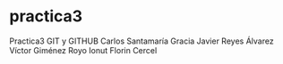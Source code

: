 # practica3
Practica3 GIT y GITHUB
Carlos Santamaría Gracia
Javier Reyes Álvarez
Víctor Giménez Royo
Ionut Florin Cercel
